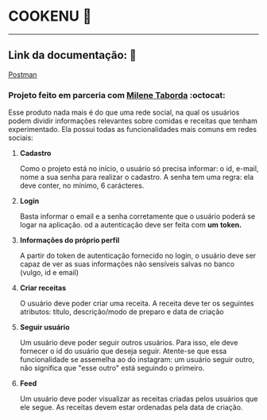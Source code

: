 # COOKENU :fork_and_knife:

___

    
   ## Link da documentação: :space_invader:
   
  [Postman](https://documenter.getpostman.com/view/10904725/T1DtdaFL?version=latest)
  
  ### Projeto feito em parceria com [Milene Taborda](https://github.com/future4code/Milene-Taborda) :octocat:



Esse produto nada mais é do que uma rede social, na qual os usuários podem dividir informações relevantes sobre comidas e receitas que tenham experimentado. Ela possui todas as funcionalidades mais comuns em redes sociais:

1. **Cadastro**

    Como o projeto está no início, o usuário só precisa informar: o id, e-mail, nome a sua senha para realizar o cadastro. A senha tem uma regra: ela deve conter, no mínimo, 6 carácteres. 

2. **Login**

    Basta informar o email e a senha corretamente que o usuário poderá se logar na aplicação. od a autenticação deve ser feita com **um** **token.**

3. **Informações do próprio perfil**

    A partir do token de autenticação fornecido no login, o usuário deve ser capaz de ver as suas informações não sensíveis salvas no banco (vulgo, id e email)

4. **Criar receitas**

    O usuário deve poder criar uma receita. A receita deve ter os seguintes atributos: título, descrição/modo de preparo e data de criação

5. **Seguir usuário**

    Um usuário deve poder seguir outros usuários. Para isso, ele deve fornecer o id do usuário que deseja seguir. Atente-se que essa funcionalidade se assemelha ao do instagram: um usuário seguir outro, não significa que "esse outro" está seguindo o primeiro.

6. **Feed**

    Um usuário deve poder visualizar as receitas criadas pelos usuários que ele segue. As receitas devem estar ordenadas pela data de criação.
    
    

